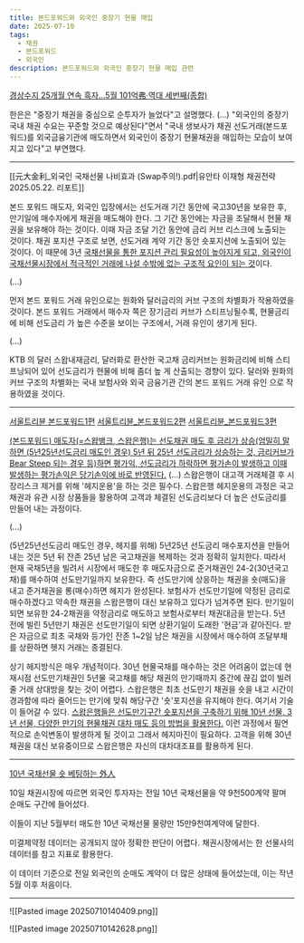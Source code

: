 ```yaml
---
title: 본드포워드와 외국인 중장기 현물 매입
date: 2025-07-10
tags:
  - 채권
  - 본드포워드
  - 외국인
description: 본드포워드와 외국인 중장기 현물 매입 관련
---
```


[경상수지 25개월 연속 흑자…5월 101억弗·역대 세번째(종합)](https://news.einfomax.co.kr/news/articleView.html?idxno=4363447)

한은은 "중장기 채권을 중심으로 순투자가 늘었다"고 설명했다.  (...) "외국인의 중장기 국내 채권 수요는 꾸준할 것으로 예상된다"면서 "국내 생보사가 채권 선도거래(본드포워드)를 외국금융기관에 매도하면서 외국인이 중장기 현물채권을 매입하는 모습이 보여지고 있다"고 부연했다.

---

[[元大金利_외국인 국채선물 나비효과 (Swap주의!).pdf|유안타 이재형 채권전략 2025.05.22. 리포트]]

본드 포워드 매도자, 외국인 입장에서는 선도거래 기간 동안에 국고30년을 보유한 후, 만기일에 매수자에게 채권을 매도해야 한다. 그 기간 동안에는 자금을 조달해서 현물 채권을 보유해야 하는 것이다. 이때 자금 조달 기간 동안에 금리 커브 리스크에 노출되는 것이다. 채권 포지션 구조로 보면, 선도거래 계약 기간 동안 숏포지션에 노출되어 있는 것이다. 이 때문에 3년 <u>국채선물을 통한 포지션 관리 필요성이 높아지게 되고, 외국인이 국채선물시장에서 적극적인 거래에 나설 수밖에 없는 구조적 요인이 되는 것</u>이다.

(...)

먼저 본드 포워드 거래 유인으로는 원화와 달러금리의 커브 구조의 차별화가 작용하였을 것이다. 본드 포워드 거래에서 매수자 쪽은 장기금리 커브가 스티프닝될수록, 현물금리에 비해 선도금리 가 높은 수준을 보이는 구조에서, 거래 유인이 생기게 된다.

(...)

KTB 의 달러 스왑내재금리, 달러화로 환산한 국고채 금리커브는 원화금리에 비해 스티프닝되어 있어 선도금리가 현물에 비해 좀더 높 게 산출되는 경향이 있다. 달러와 원화의 커브 구조의 차별화는 국내 보험사와 외국 금융기관 간의 본드 포워드 거래 유인 으로 작용하였을 것이다.

---

[서울트리뷴 본드포워드1편](https://www.seoultribune.kr/post/%EC%9D%B4%EC%9A%A9%ED%98%81%EC%9D%98-%EA%B8%88%EC%9C%B5%EC%8B%9C%EC%9E%A5%EB%B6%84%EC%84%9D-%EC%B1%84%EA%B6%8C%EC%84%A0%EB%8F%84-%EB%B3%B8%EB%93%9C%ED%8F%AC%EC%9B%8C%EB%93%9C-%ED%8C%8C%ED%97%A4%EC%B9%98%EA%B8%B0-1%ED%8E%B8-%EA%B1%B0%EB%9E%98%EA%B5%AC%EC%A1%B0-%ED%8F%89%EA%B0%80%EC%86%90%EC%9D%B5-%EC%8B%A4%EB%AC%BC%EC%9D%B8%EC%88%98%EB%8F%84-%EC%A0%95%EC%82%B0-%EB%B0%A9%EC%8B%9D-%EC%9C%84%ED%97%98%ED%9A%8C%ED%94%BC%ED%9A%8C%EA%B3%84-%EC%A0%81%EC%9A%A9)
[서울트리뷴_본드포워드2편](https://www.seoultribune.kr/post/%EC%9D%B4%EC%9A%A9%ED%98%81%EC%9D%98-%EA%B8%88%EC%9C%B5%EC%8B%9C%EC%9E%A5%EB%B6%84%EC%84%9D-%EC%B1%84%EA%B6%8C%EC%84%A0%EB%8F%84-%EB%B3%B8%EB%93%9C-%ED%8F%AC%EC%9B%8C%EB%93%9C-%ED%8C%8C%ED%97%A4%EC%B9%98%EA%B8%B0-2%ED%8E%B8-%EC%84%A0%EB%8F%84%EA%B8%88%EB%A6%AC-%EA%B2%B0%EC%A0%95-%EC%9B%90%EB%A6%AC%EC%99%80-%EB%B3%B4%ED%97%98%EC%82%AC%EA%B0%80-%EC%B1%84%EA%B6%8C%EC%84%A0%EB%8F%84%EB%A5%BC-%EA%B1%B0%EB%9E%98%ED%95%98%EB%8A%94-%EC%9D%B4%EC%9C%A0)
[서울트리뷴_본드포워드3편](https://www.seoultribune.kr/post/%EC%9D%B4%EC%9A%A9%ED%98%81%EC%9D%98-%EA%B8%88%EC%9C%B5%EC%8B%9C%EC%9E%A5%EB%B6%84%EC%84%9D-%EC%B1%84%EA%B6%8C%EC%84%A0%EB%8F%84-%EB%B3%B8%EB%93%9C%ED%8F%AC%EC%9B%8C%EB%93%9C-%ED%8C%8C%ED%97%A4%EC%B9%98%EA%B8%B0-3%ED%8E%B8-%EC%8A%A4%EC%99%91%EC%9D%80%ED%96%89%EC%9D%98-%EC%8B%9C%EC%9E%A5-%EB%A6%AC%EC%8A%A4%ED%81%AC-%ED%97%A4%EC%A7%80%EC%9A%B4%EC%9A%A9%EA%B3%BC-%EC%99%B8%EA%B5%AD%EC%9D%B8-%EC%9E%A5%EA%B8%B0%EC%B1%84-%EB%B3%B4%EC%9C%A0-%EC%A6%9D%EA%B0%80)

<u>(본드포워드) 매도자(=스왑뱅크, 스왑은행)는 선도채권 매도 후 금리가 상승(엄밀히 말하면 (5년25년선도금리 매도인 경우) 5년 뒤 25년 선도금리가 상승하는 것, 금리커브가 Bear Steep 되는 경우 등)하면 평가익, 선도금리가 하락하면 평가손이 발생하고 이때 발생하는 평가손익은 당기손익에 바로 반영된다.</u> (...) 스왑은행이 대고객 거래체결 후 시장리스크 제거를 위해 '헤지운용'을 하는 것은 필수다.
스왑은행 헤지운용의 과정은 국고채권과 유관 시장 상품들을 활용하여 고객과 체결된 선도금리보다 더 높은 선도금리를 만들어 내는 과정이다.

(...)

(5년25년선도금리 매도인 경우, 헤지를 위해) 5년25년 선도금리 매수포지션을 만들어 내는 것은 5년 뒤 잔존 25년 남은 국고채권을 복제하는 것과 정확히 일치한다. 따라서 현재 국채5년을 빌려서 시장에서 매도한 후 매도자금으로 준거채권인 24-2(30년국고채)를 매수하여 선도만기일까지 보유한다. 즉 선도만기에 상응하는 채권을 숏(매도)을 내고 준거채권을 롱(매수)하면 헤지가 완성된다. 보험사가 선도만기일에 약정된 금리로 매수하겠다고 약속한 채권을 스왑은행이 대신 보유하고 있다가 넘겨주면 된다. 만기일이 되면 보유한 24-2채권을 약정금리로 매도하고 보험사로부터 채권대금을 받는다. 5년 전에 빌린 5년만기 채권은 선도만기일이 되면 상환기일이 도래한 '현금'과 같아진다. 받은 자금으로 최초 국채와 등가인 잔존 1~2일 남은 채권을 시장에서 매수하여 조달부채를 상환하면 헷지 거래는 종결된다.

상기 헤지방식은 매우 개념적이다. 30년 현물국채를 매수하는 것은 어려움이 없는데 현재시점 선도만기채권인 5년물 국고채를 해당 채권의 만기때까지 중간에 끊김 없이 빌려줄 거래 상대방을 찾는 것이 어렵다. 스왑은행은 최초 선도만기 채권을 숏을 내고 시간이 경과함에 따라 줄어드는 만기에 맞춰 해당구간 '숏'포지션을 유지해야 한다. 여기서 기술이 들어갈 수 있다. <u>스왑은행들은 선도만기구간 숏포지션을 구축하기 위해 10년 선물, 3년 선물, 다양한 만기의 현물채권 대차 매도 등의 방법을 활용한다.</u> 이런 과정에서 필연적으로 손익변동이 발생하게 될 것이고 그래서 헤지마진이 필요하다. 고객을 위해 30년 채권을 대신 보유중이므로 스왑은행은 자신의 대차대조표를 활용하게 된다.

---
[10년 국채선물 숏 베팅하는 外人](https://news.einfomax.co.kr/news/articleView.html?idxno=4364206)

10일 채권시장에 따르면 외국인 투자자는 전일 10년 국채선물을 약 9천500계약 팔며 순매도 구간에 들어섰다.

이들이 지난 5월부터 매도한 10년 국채선물 물량만 15만9천여계약에 달한다.
  
미결제약정 데이터는 공개되지 않아 정확한 판단이 어렵다. 채권시장에서는 한 선물사의 데이터를 참고 지표로 활용한다.
  
이 데이터 기준으로 전일 외국인의 순매도 계약이 더 많은 상태에 들어섰는데, 이는 작년 5월 이후 처음이다.

---


![[Pasted image 20250710140409.png]]

![[Pasted image 20250710142628.png]]